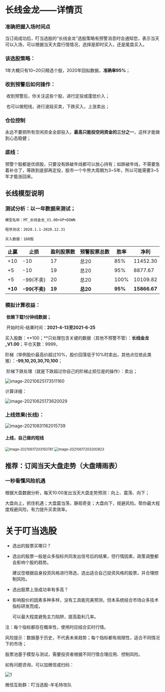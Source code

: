 # 长线金龙——详情页



### 准确把握入场时间点

  当订阅成功后，叮当选股的“长线金龙”选股策略有预警消息时会通知您，表示当天可以入场，可以根据当天大盘行情情况，选择是即时买入，还是尾盘买入。

### 该选股策略：

​	1年大概只有10~20只精选个股，2020年回拟数据，**准确率95%**；

### 收到预警后如何操作：

​	收到预警后，你关注这些个股，进行定投或蓬低价入；

​    也可以做短线，进行波段买卖，下跌买入，上涨卖出；

### 仓位控制

​	永远不要把所有空闲资金全部投入，**最高只能投空闲资金的三分之一**，这样才能做到心态稳健；

### 底线：

​	预警个股都是优绩股，只要没有跌破年线都可以放心持有；如跌破年线，不需要急着补仓了，等跌到底部再定投，股市一个牛熊大周期为3~5年，所以可能需要3~5年才能涨回来。



## 长线模型说明



###  测试分析：以一年数据来测试；

`模型名称：MT_长线金龙_V1.00+XP+DOWN`

`程序测试：2020.1.1-2020.12.31`

`买入数据：100股`

| 止赢    | 止损          | 盈利股票数 | 预警股票总数 | 胜率    | 净利         |
| ------- | ------------- | ---------- | ------------ | ------- | ------------ |
| +10     | -10           | 17         | 总20         | 85%     | 11452.30     |
| +5      | -10           | 19         | 总20         | 95%     | 8877.67      |
| +5      | -99(不卖)     | 20         | 总20         | 100%    | 10109.82     |
| **+10** | **-99(不卖)** | **19**     | **总20**     | **95%** | **15866.67** |



### 模拟计算收益：

​	**依赖下载1分钟线数据；**

​	开始时间-结果时间：**2021-4-13至2021-6-25**

​	买入股数：**100；**只处理包含关键的数据（其他不预警不管）：**长线金龙_V1.00**；平仓天数：9999，

​	阶梯（举例股价最高价超过10%，股价回落低于10%时卖出，其他点位依此类推）：**-99,10,20,30,70,100**；

​	阶梯下跌处理（就是下跌超过你自己的阶梯止损位是的操作）：卖出；

![image-20210625173511160](%E9%95%BF%E7%BA%BF%E9%87%91%E9%BE%99.assets/image-20210625173511160.png)

计算详细：

![image-20210625173620029](%E9%95%BF%E7%BA%BF%E9%87%91%E9%BE%99.assets/image-20210625173620029.png)





### 上线效果(长线)：

![image-20210831162015739](%E9%95%BF%E7%BA%BF%E9%87%91%E9%BE%99.assets/image-20210831162015739.png)



#### 上线，自己做的短线

<img src="%E9%95%BF%E7%BA%BF%E9%87%91%E9%BE%99.assets/image-20210617203150781.png" alt="image-20210617203150781" style="zoom: 80%;" />
<img src="%E9%95%BF%E7%BA%BF%E9%87%91%E9%BE%99.assets/image-20210617203200823.png" alt="image-20210617203200823" style="zoom:80%;" />



## 推荐：订阅当天大盘走势（大盘晴雨表）

### 一秒看懂风险机遇

根据大盘数据分析，每天10:00发出当天大盘走势预测：向上、震荡、向下；

大盘向上，抓住机遇；大盘震当荡，静观奇变；大盘向下，规避风险。帮你最大程度规避风险，有力提升买卖效率。



# 关于叮当选股

- 选出的股票买哪只？

- 选出的股票一般是众多指标共同发出信号后的结果，但行情因素，政策调整都会影响个股的趋势。         

  建议您根据自身投资风格进行筛选，选出适合自己投资风格的股票，并合理控制风险。

- 选出股票上涨成功率有多高？

- 影响股价的因素多种多样，没有工具能完美预测，但本系统结合市场众多技术指标研发而成，

  可以最大程度避免主力陷阱，提高盈利几率。

注：每个指标都存在概率性，使用时应结合实时行情。



风险提示：数据基于历史，不代表未来趋势；每个指标都有局限性，适合不同情况下的市场；

股票池基于模型与测试，需要投资者根据不同行情合理应用、控制风险。



如有问题咨询，可以加微信或扫码：

![1](%E9%95%BF%E7%BA%BF%E9%87%91%E9%BE%99.assets/1.png)

微信互助群：叮当选股-羊毛特攻队